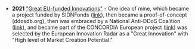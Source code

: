 
- **2021** ["Great EU-funded Innovations"](https://www.innoradar.eu/innovation/37921) - One idea of mine, which became a project funded by SIDNFonds ([link](https://www.sidnfonds.nl/projecten/ddosdb-collecting-transforming-applying-and-disseminating-ddos-attack-knowledge)), then became a proof-of-concept (ddosdb.org), then was embraced by a National Anti-DDoS Coalition ([link](https://www.nomoreddos.org/en/)), and became part of the CONCORDIA European project ([link](https://www.concordia-h2020.eu/)) was selected by the European Innovation Radar as a "Great Innovation" with "High level of Market Creation Potential."
